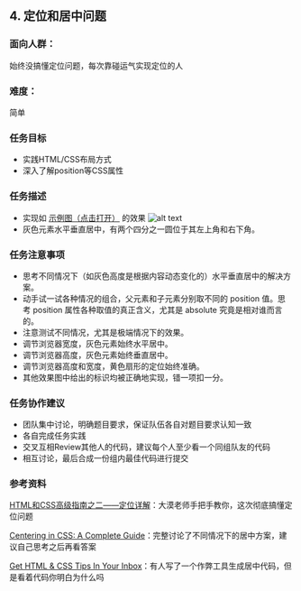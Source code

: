 ## 4. 定位和居中问题
### 面向人群：
始终没搞懂定位问题，每次靠碰运气实现定位的人

### 难度：
简单

### 任务目标
* 实践HTML/CSS布局方式
* 深入了解position等CSS属性

### 任务描述
* 实现如 [示例图（点击打开）](http://7xrp04.com1.z0.glb.clouddn.com/task_1_4_1.png) 的效果
![alt text](http://7xrp04.com1.z0.glb.clouddn.com/task_1_4_1.png "定位和居中问题")
* 灰色元素水平垂直居中，有两个四分之一圆位于其左上角和右下角。

### 任务注意事项
* 思考不同情况下（如灰色高度是根据内容动态变化的）水平垂直居中的解决方案。
* 动手试一试各种情况的组合，父元素和子元素分别取不同的 position 值。思考 position 属性各种取值的真正含义，尤其是 absolute 究竟是相对谁而言的。
* 注意测试不同情况，尤其是极端情况下的效果。
* 调节浏览器宽度，灰色元素始终水平居中。
* 调节浏览器高度，灰色元素始终垂直居中。
* 调节浏览器高度和宽度，黄色扇形的定位始终准确。
* 其他效果图中给出的标识均被正确地实现，错一项扣一分。

### 任务协作建议
* 团队集中讨论，明确题目要求，保证队伍各自对题目要求认知一致
* 各自完成任务实践
* 交叉互相Review其他人的代码，建议每个人至少看一个同组队友的代码
* 相互讨论，最后合成一份组内最佳代码进行提交

### 参考资料
[HTML和CSS高级指南之二——定位详解](http://www.w3cplus.com/css/advanced-html-css-lesson2-detailed-css-positioning.html)：大漠老师手把手教你，这次彻底搞懂定位问题

[Centering in CSS: A Complete Guide](https://css-tricks.com/centering-css-complete-guide/)：完整讨论了不同情况下的居中方案，建议自己思考之后再看答案

[Get HTML & CSS Tips In Your Inbox](http://howtocenterincss.com/)：有人写了一个作弊工具生成居中代码，但是看着代码你明白为什么吗
